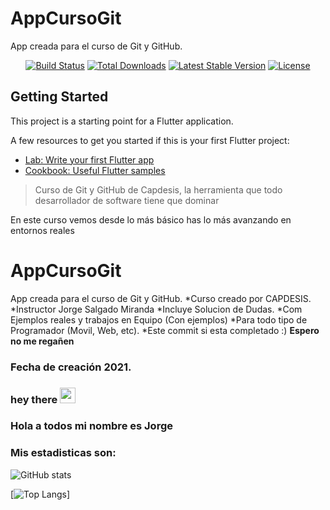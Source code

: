 # AppCursoGit
App creada para el curso de Git y GitHub.

<p align="center">
<a href="https://travis-ci.org/laravel/framework"><img src="https://travis-ci.org/laravel/framework.svg" alt="Build Status"></a>
<a href="https://packagist.org/packages/laravel/framework"><img src="https://img.shields.io/packagist/dt/laravel/framework" alt="Total Downloads"></a>
<a href="https://packagist.org/packages/laravel/framework"><img src="https://img.shields.io/packagist/v/laravel/framework" alt="Latest Stable Version"></a>
<a href="https://packagist.org/packages/laravel/framework"><img src="https://img.shields.io/packagist/l/laravel/framework" alt="License"></a>
</p>

## Getting Started

This project is a starting point for a Flutter application.

A few resources to get you started if this is your first Flutter project:

- [Lab: Write your first Flutter app](https://flutter.dev/docs/get-started/codelab)
- [Cookbook: Useful Flutter samples](https://flutter.dev/docs/cookbook)

> Curso de Git y GitHub de Capdesis, la herramienta que todo desarrollador de software tiene que dominar
> 
En este curso vemos desde lo más básico has lo más avanzando en entornos reales

# AppCursoGit
App creada para el curso de Git y GitHub.
*Curso creado por CAPDESIS.
*Instructor Jorge Salgado Miranda
*Incluye Solucion de Dudas.
*Com Ejemplos reales y trabajos en Equipo (Con ejemplos)
*Para todo tipo de Programador (Movil, Web, etc).
*Este commit si esta completado :)
**Espero no me regañen**
### Fecha de creación 2021.



### hey there <img src="https://media.giphy.com/media/hvRJCLFzcasrR4ia7z/giphy.gif" width="25px">
### Hola  a todos mi nombre es Jorge

### Mis estadisticas son:
![GitHub stats](https://github-readme-stats.vercel.app/api?username=GHJose20221&show_icons=true&theme=dracula)

[![Top Langs](https://github-readme-stats.vercel.app/api/top-langs/?username=anuraghazra)]










 



